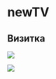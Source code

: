 # newTV



## Визитка

![](https://github.com/Dontlikeouy/newTV/assets/86613662/628080ab-635e-47ca-ad66-92b044559bad)

![](https://github.com/Dontlikeouy/newTV/assets/86613662/ee4a0d85-eb06-4232-8b0b-7ee59ca49a43)


